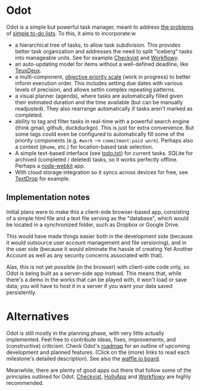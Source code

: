 Odot
====

Odot is a simple but powerful task manager, meant to address
[the problems](http://blogs.hbr.org/2012/01/to-do-lists-dont-work/)
of [simple to-do lists](https://zapier.com/blog/to-do-list-broken/).
To this, it aims to incorporate:w
- a hierarchical tree of tasks, to allow task subdivision.
  This provides better task organization
  and addresses the need to split "iceberg" tasks into manageable units.
  See for example [Checkvist](http://checkvist.com)
  and [Workflowy](http://workflowy.com).
- an auto-updating model for items without a well-defined deadline,
  like [TeuxDeux](http://teuxdeux.com/).
- a multi-component, [objective priority scale](http://waldyrious.github.io/odot/priority.xhtml)
  (work in progress) to better inform execution order.
  This includes setting due dates with various levels of precision,
  and allows settin complex repeating patterns.
- a visual planner (agenda), where tasks are automatically filled
  given their estimated duration and the time available
  (but can be manually readjusted). They also rearrange automatically
  if tasks aren't marked as completed.
- ability to tag and filter tasks in real-time with a powerful search engine
  (think gmail, github, duckduckgo). This is just for extra convenience.
  But some tags could even be configured to automatically fill
  some of the priority components (e.g. `#work` --> `commitment:paid work`).
  Perhaps also a context (`@home`, etc.) for location-based task selection.
- A simple text-based interface (see [todo.txt](http://todotxt.com))
  for current tasks. SQLite for archived (completed / deleted) tasks,
  so it works perfectly offline.
  Perhaps a [node-webkit](https://github.com/rogerwang/node-webkit) app.
- With cloud storage integration so it syncs across devices for free,
  see [TextDrop](https://www.textdropapp.com) for example.

## Implementation notes
Initial plans were to make this a client-side browser-based app,
consisting of a simple html file and a text file serving as the "database",
which would be located in a synchronized folder, such as Dropbox or Google Drive.

This would have made things easier both in the development side
(because it would outsource user account management and file versioning),
and in the user side (because it would eliminate the hassle of creating
Yet Another Account as well as any security concerns associated with that).

Alas, this is not yet possible (in the browser) with client-side code only,
so Odot is being built as a server-side app instead.
This means that, while there's a demo in the works that can be played with,
it won't load or save data; you will have to host it in a server
if you want your data saved persistently.

# Alternatives
Odot is still mostly in the planning phase, with very little actually implemented.
Feel free to contribute ideas, fixes, improvements, and (constructive) criticism.
Check Odot's [roadmap](https://github.com/waldyrious/odot/milestones)
for an outline of upcoming development and planned features.
(Click on the (more) links to read each milestone's detailed description).
See also the [waffle.io board](https://waffle.io/waldyrious/odot).

Meanwhile, there are plenty of good apps out there that follow some of the principles
outlined for Odot. [Checkvist](http://checkvist.com), [HollyApp](https://hollyapp.com)
and [Workflowy](http://workflowy.com) are highly recommended.
